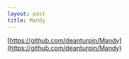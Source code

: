 ```yaml
---
layout: post
title: Mandy
---
```


[https://github.com/deanturpin/Mandy](https://github.com/deanturpin/Mandy)


